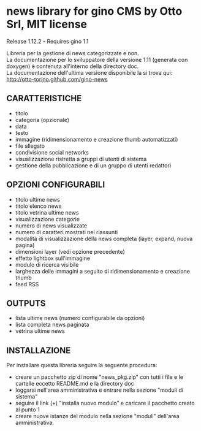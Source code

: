 news library for gino CMS by Otto Srl, MIT license
===================================================================
Release 1.12.2 - Requires gino 1.1

Libreria per la gestione di news categorizzate e non.   
La documentazione per lo sviluppatore della versione 1.11 (generata con doxygen) è contenuta all'interno della directory doc.   
La documentazione dell'ultima versione disponibile la si trova qui:    
http://otto-torino.github.com/gino-news

CARATTERISTICHE
------------------------------
- titolo
- categoria (opzionale)
- data
- testo
- immagine (ridimensionamento e creazione thumb automatizzati)
- file allegato
- condivisione social networks
- visualizzazione ristretta a gruppi di utenti di sistema
- gestione della pubblicazione e di un gruppo di utenti redattori

OPZIONI CONFIGURABILI
------------------------------
- titolo ultime news
- titolo elenco news
- titolo vetrina ultime news
- visualizzazione categorie
- numero di news visualizzate
- numero di caratteri mostrati nei riassunti
- modalità di visualizzazione della news completa (layer, expand, nuova pagina)
- dimensioni layer (vedi opzione precedente)
- effetto lightbox sull'immagine
- modulo di ricerca visibile
- larghezza delle immagini a seguito di ridimensionamento e creazione thumb
- feed RSS

OUTPUTS
------------------------------
- lista ultime news (numero configurabile da opzioni)
- lista completa news paginata
- vetrina ultime news

INSTALLAZIONE
------------------------------
Per installare questa libreria seguire la seguente procedura:

- creare un pacchetto zip di nome "news_pkg.zip" con tutti i file e le cartelle eccetto README.md e la directory doc
- loggarsi nell'area amministrativa e entrare nella sezione "moduli di sistema"
- seguire il link (+) "installa nuovo modulo" e caricare il pacchetto creato al punto 1
- creare nuove istanze del modulo nella sezione "moduli" dell'area amministrativa.
